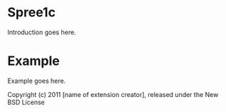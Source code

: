 Spree1c
=======

Introduction goes here.


Example
=======

Example goes here.


Copyright (c) 2011 [name of extension creator], released under the New BSD License
